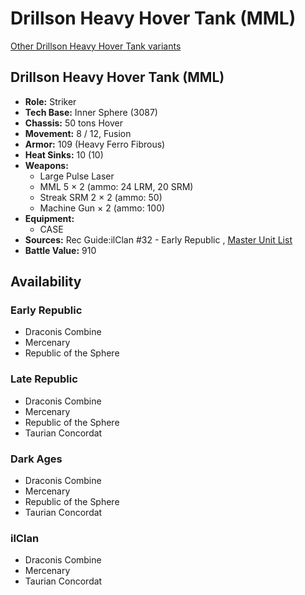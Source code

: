 # Drillson Heavy Hover Tank (MML) 

[Other Drillson Heavy Hover Tank variants](../drillson_heavy_hover_tank.md) 

## Drillson Heavy Hover Tank (MML) 

- **Role:** Striker 
- **Tech Base:** Inner Sphere (3087) 
- **Chassis:** 50 tons Hover 
- **Movement:** 8 / 12, Fusion 
- **Armor:** 109 (Heavy Ferro Fibrous) 
- **Heat Sinks:** 10 (10) 
- **Weapons:** 
  - Large Pulse Laser 
  - MML 5 × 2 (ammo: 24 LRM, 20 SRM) 
  - Streak SRM 2 × 2 (ammo: 50) 
  - Machine Gun × 2 (ammo: 100) 
- **Equipment:** 
  - CASE 
- **Sources:** Rec Guide:ilClan #32 - Early Republic , [Master Unit List](http://masterunitlist.info/Unit/Details/9472) 
- **Battle Value:** 910 

## Availability 

### Early Republic 

- Draconis Combine 
- Mercenary 
- Republic of the Sphere 

### Late Republic 

- Draconis Combine 
- Mercenary 
- Republic of the Sphere 
- Taurian Concordat 

### Dark Ages 

- Draconis Combine 
- Mercenary 
- Republic of the Sphere 
- Taurian Concordat 

### ilClan 

- Draconis Combine 
- Mercenary 
- Taurian Concordat 

